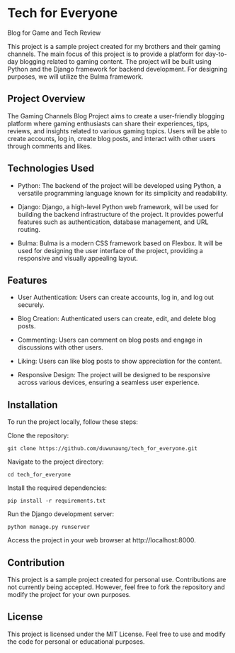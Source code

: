 
# Tech for Everyone

Blog for Game and Tech Review

  

This project is a sample project created for my brothers and their gaming channels. The main focus of this project is to provide a platform for day-to-day blogging related to gaming content. The project will be built using Python and the Django framework for backend development. For designing purposes, we will utilize the Bulma framework.

  

## Project Overview

The Gaming Channels Blog Project aims to create a user-friendly blogging platform where gaming enthusiasts can share their experiences, tips, reviews, and insights related to various gaming topics. Users will be able to create accounts, log in, create blog posts, and interact with other users through comments and likes.

  

## Technologies Used

* Python: The backend of the project will be developed using Python, a versatile programming language known for its simplicity and readability.

* Django: Django, a high-level Python web framework, will be used for building the backend infrastructure of the project. It provides powerful features such as authentication, database management, and URL routing.

* Bulma: Bulma is a modern CSS framework based on Flexbox. It will be used for designing the user interface of the project, providing a responsive and visually appealing layout.

  

## Features

* User Authentication: Users can create accounts, log in, and log out securely.

* Blog Creation: Authenticated users can create, edit, and delete blog posts.

* Commenting: Users can comment on blog posts and engage in discussions with other users.

* Liking: Users can like blog posts to show appreciation for the content.

* Responsive Design: The project will be designed to be responsive across various devices, ensuring a seamless user experience.

  

## Installation

To run the project locally, follow these steps:

  

Clone the repository:

  

    git clone https://github.com/duwunaung/tech_for_everyone.git

    
Navigate to the project directory:

    cd tech_for_everyone

Install the required dependencies:

    pip install -r requirements.txt

Run the Django development server:

    python manage.py runserver

Access the project in your web browser at http://localhost:8000.

## Contribution

This project is a sample project created for personal use. Contributions are not currently being accepted. However, feel free to fork the repository and modify the project for your own purposes.

## License

This project is licensed under the MIT License. Feel free to use and modify the code for personal or educational purposes.

